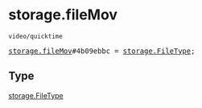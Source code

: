 # storage.fileMov

`video/quicktime`

<pre>
<a href="../constructor/storage.fileMov.md">storage.fileMov</a>#4b09ebbc = <a href="../type/storage.FileType.md">storage.FileType</a>;
</pre>

## Type

<a href="../type/storage.FileType.md">storage.FileType</a>
